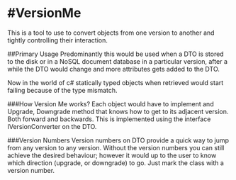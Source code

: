 #VersionMe
=========
This is a tool to use to convert objects from one version to another and tightly controlling their interaction. 

##Primary Usage
Predominantly this would be used when a DTO is stored to the disk or in a NoSQL document database in a particular version, 
after a while the DTO would change and more attributes gets added to the DTO. 

Now in the world of c# statically typed objects when retrieved would start failing because of the type mismatch. 

###How Version Me works?
Each object would have to implement and Upgrade, Downgrade method that knows how to get to its adjacent version. 
Both forward and backwards. This is implemented using the interface IVersionConverter on the DTO.

###Version Numbers
Version numbers on DTO provide a quick way to jump from any version to any version. Without the version numbers you can still
achieve the desired behaviour; however it would up to the user to know which direction (upgrade, or downgrade) to go. 
Just mark the class with a version number. 



